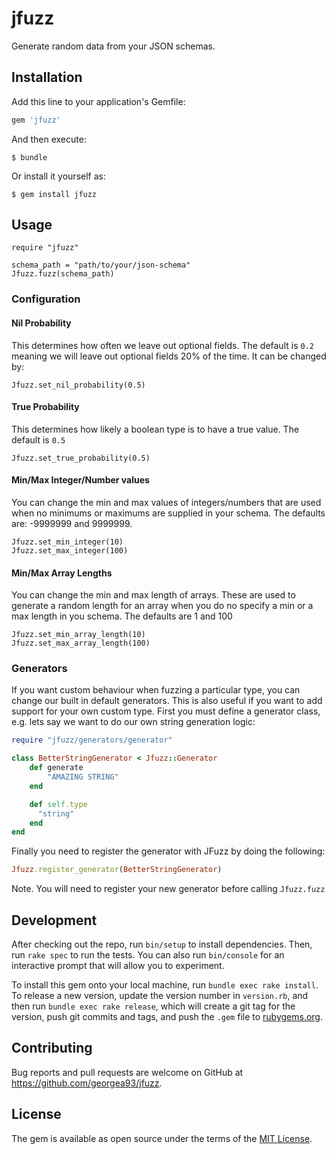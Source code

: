 # jfuzz

Generate random data from your JSON schemas.

## Installation

Add this line to your application's Gemfile:

```ruby
gem 'jfuzz'
```

And then execute:

    $ bundle

Or install it yourself as:

    $ gem install jfuzz

## Usage

```
require "jfuzz"

schema_path = "path/to/your/json-schema"
Jfuzz.fuzz(schema_path)
```

### Configuration

#### Nil Probability

This determines how often we leave out optional fields. The default is `0.2` meaning we will leave out optional fields 20% of the time. It can be changed by:

```
Jfuzz.set_nil_probability(0.5)
```

#### True Probability

This determines how likely a boolean type is to have a true value. The default is `0.5`

```
Jfuzz.set_true_probability(0.5)
```


#### Min/Max Integer/Number values

You can change the min and max values of integers/numbers that are used when no minimums or maximums are supplied in your schema. The defaults are: -9999999 and 9999999.

```
Jfuzz.set_min_integer(10)
Jfuzz.set_max_integer(100)
```

#### Min/Max Array Lengths

You can change the min and max length of arrays. These are used to generate a random length for an array when you do no specify a min or a max length in you schema. The defaults are 1 and 100

```
Jfuzz.set_min_array_length(10)
Jfuzz.set_max_array_length(100)
```

### Generators

If you want custom behaviour when fuzzing a particular type, you can change our built in default generators. This is also useful if you want to add support for your own custom type. First you must define a generator class, e.g. lets say we want to do our own string generation logic:

```ruby
require "jfuzz/generators/generator"

class BetterStringGenerator < Jfuzz::Generator
    def generate
        "AMAZING STRING"
    end

    def self.type
      "string"
    end
end
```

Finally you need to register the generator with JFuzz by doing the following:

```ruby
Jfuzz.register_generator(BetterStringGenerator)
```

Note. You will need to register your new generator before calling `Jfuzz.fuzz`

## Development

After checking out the repo, run `bin/setup` to install dependencies. Then, run `rake spec` to run the tests. You can also run `bin/console` for an interactive prompt that will allow you to experiment.

To install this gem onto your local machine, run `bundle exec rake install`. To release a new version, update the version number in `version.rb`, and then run `bundle exec rake release`, which will create a git tag for the version, push git commits and tags, and push the `.gem` file to [rubygems.org](https://rubygems.org).

## Contributing

Bug reports and pull requests are welcome on GitHub at https://github.com/georgea93/jfuzz.


## License

The gem is available as open source under the terms of the [MIT License](http://opensource.org/licenses/MIT).

